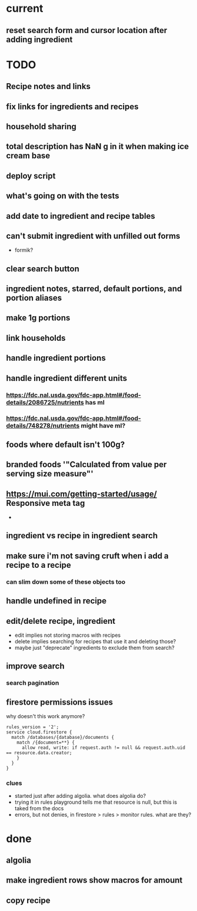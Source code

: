 # current
## reset search form and cursor location after adding ingredient

# TODO
## Recipe notes and links
## fix links for ingredients and recipes
## household sharing
## total description has NaN g in it when making ice cream base 
## deploy script
## what's going on with the tests
## add date to ingredient and recipe tables
## can't submit ingredient with unfilled out forms
- formik?
## clear search button
## ingredient notes, starred, default portions, and portion aliases
## make 1g portions
## link households
## handle ingredient portions
## handle ingredient different units
### https://fdc.nal.usda.gov/fdc-app.html#/food-details/2086725/nutrients has ml
### https://fdc.nal.usda.gov/fdc-app.html#/food-details/748278/nutrients might have ml?
## foods where default isn't 100g?
## branded foods '"Calculated from value per serving size measure"'
## https://mui.com/getting-started/usage/ Responsive meta tag
- <meta name="viewport" content="initial-scale=1, width=device-width" />
## ingredient vs recipe in ingredient search
## make sure i'm not saving cruft when i add a recipe to a recipe
### can slim down some of these objects too
## handle undefined in recipe
## edit/delete recipe, ingredient
- edit implies not storing macros with recipes
- delete implies searching for recipes that use it and deleting those?
- maybe just "deprecate" ingredients to exclude them from search?
## improve search
### search pagination
## firestore permissions issues
why doesn't this work anymore?
```
rules_version = '2';
service cloud.firestore {
  match /databases/{database}/documents {
    match /{document=**} {
      allow read, write: if request.auth != null && request.auth.uid == resource.data.creator;
    }
  }
}
```
### clues
- started just after adding algolia.  what does algolia do?
- trying it in rules playground tells me that resource is null, but this is taked from the docs
- errors, but not denies, in firestore > rules > monitor rules. what are they?


# done
## algolia
## make ingredient rows show macros for amount
## copy recipe
